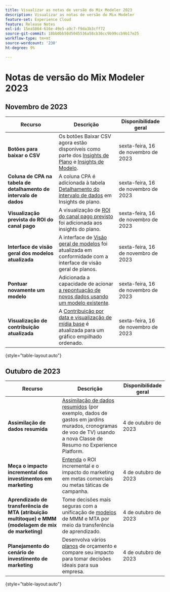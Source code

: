 ```yaml
---
title: Visualizar as notas de versão do Mix Modeler 2023
description: Visualizar as notas de versão do Mix Modeler
feature-set: Experience Cloud
feature: Release Notes
exl-id: 15ea5864-616e-49e5-a9c7-f9da3b3cff72
source-git-commit: 18bb0bb50d5045536a58cb36cc9b99ccb9b17e25
workflow-type: tm+mt
source-wordcount: '230'
ht-degree: 9%

---
```


# Notas de versão do Mix Modeler 2023

## Novembro de 2023


| Recurso | Descrição | Disponibilidade geral |
|---|---|---|
| **Botões para baixar o CSV** | Os botões Baixar CSV agora estão disponíveis como parte dos [Insights de Plano](../plans/edit.md) e [Insights de Modelo](../models/insights.md#model-insights). | sexta-feira, 16 de novembro de 2023 |
| **Coluna de CPA na tabela de detalhamento de intervalo de dados** | A coluna CPA é adicionada à tabela [Detalhamento do intervalo de dados](../plans/edit.md) em Insights de plano. | sexta-feira, 16 de novembro de 2023 |
| **Visualização prevista do ROI do canal pago** | A visualização de [ROI do canal pago previsto](../plans/edit.md) foi adicionada aos insights do plano. | sexta-feira, 16 de novembro de 2023 |
| **Interface de visão geral dos modelos atualizada** | A interface de [Visão geral de modelos](../models/overview.md) foi atualizada em conformidade com a interface de visão geral de planos. | sexta-feira, 16 de novembro de 2023 |
| **Pontuar novamente um modelo** | Adicionada a capacidade de acionar [a repontuação de novos dados usando um modelo existente](../models/overview.md#re-score). | sexta-feira, 16 de novembro de 2023 |
| **Visualização de contribuição atualizada** | A [Contribuição por data e visualização de mídia base](../models/insights.md#model-insights) é atualizada para um gráfico empilhado ordenado. | sexta-feira, 16 de novembro de 2023 |

{style="table-layout:auto"}


## Outubro de 2023

| Recurso | Descrição | Disponibilidade geral |
|---|---|---|
| **Assimilação de dados resumida** | [Assimilação de dados resumidos](../ingest-data/overview.md) (por exemplo, dados de gastos em jardins murados, cronogramas de voo de TV) usando a nova Classe de Resumo no Experience Platform. | 4 de outubro de 2023 |
| **Meça o impacto incremental dos investimentos em marketing** | [Entenda](../dashboard/overview.md) o ROI incremental e o impacto do marketing em metas comerciais ou metas táticas de campanha. | 4 de outubro de 2023 |
| **Aprendizado de transferência de MTA (atribuição multitoque) e MMM (modelagem de mix de marketing)** | Tome decisões mais seguras com a unificação de [modelos](../models/overview.md) de MMM e MTA por meio da transferência de aprendizado. | 4 de outubro de 2023 |
| **Planejamento do cenário de investimento de marketing** | Desenvolva vários [planos](../plans/overview.md) de orçamento e compare seu impacto para tomar decisões ideais para sua empresa. | 4 de outubro de 2023 |

{style="table-layout:auto"}
